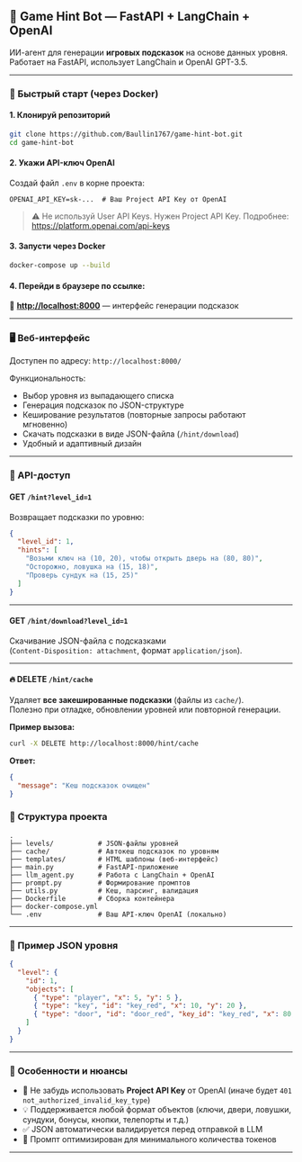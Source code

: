 ## 🧠 Game Hint Bot — FastAPI + LangChain + OpenAI

ИИ-агент для генерации **игровых подсказок** на основе данных уровня.  
Работает на FastAPI, использует LangChain и OpenAI GPT-3.5.

---

### 🚀 Быстрый старт (через Docker)

#### 1. Клонируй репозиторий

```bash
git clone https://github.com/Baullin1767/game-hint-bot.git
cd game-hint-bot
```

#### 2. Укажи API-ключ OpenAI

Создай файл `.env` в корне проекта:

```env
OPENAI_API_KEY=sk-...  # Ваш Project API Key от OpenAI
```

> ⚠️ Не используй User API Keys. Нужен Project API Key. Подробнее: https://platform.openai.com/api-keys

#### 3. Запусти через Docker

```bash
docker-compose up --build
```

#### 4. Перейди в браузере по ссылке:

🔗 **[http://localhost:8000](http://localhost:8000)** — интерфейс генерации подсказок

---

### 🖥️ Веб-интерфейс

Доступен по адресу: `http://localhost:8000/`

Функциональность:
- Выбор уровня из выпадающего списка
- Генерация подсказок по JSON-структуре
- Кеширование результатов (повторные запросы работают мгновенно)
- Скачать подсказки в виде JSON-файла (`/hint/download`)
- Удобный и адаптивный дизайн

---

### 🧪 API-доступ

#### GET `/hint?level_id=1`

Возвращает подсказки по уровню:

```json
{
  "level_id": 1,
  "hints": [
    "Возьми ключ на (10, 20), чтобы открыть дверь на (80, 80)",
    "Осторожно, ловушка на (15, 18)",
    "Проверь сундук на (15, 25)"
  ]
}
```

---

#### GET `/hint/download?level_id=1`

Скачивание JSON-файла с подсказками  
(`Content-Disposition: attachment`, формат `application/json`).

---

#### 🔥 DELETE `/hint/cache`

Удаляет **все закешированные подсказки** (файлы из `cache/`).  
Полезно при отладке, обновлении уровней или повторной генерации.

**Пример вызова:**

```bash
curl -X DELETE http://localhost:8000/hint/cache
```

**Ответ:**

```json
{
  "message": "Кеш подсказок очищен"
}
```

### 📂 Структура проекта

```text
.
├── levels/           # JSON-файлы уровней
├── cache/            # Автокеш подсказок по уровням
├── templates/        # HTML шаблоны (веб-интерфейс)
├── main.py           # FastAPI-приложение
├── llm_agent.py      # Работа с LangChain + OpenAI
├── prompt.py         # Формирование промптов
├── utils.py          # Кеш, парсинг, валидация
├── Dockerfile        # Сборка контейнера
├── docker-compose.yml
└── .env              # Ваш API-ключ OpenAI (локально)
```

---

### 📄 Пример JSON уровня

```json
{
  "level": {
    "id": 1,
    "objects": [
      { "type": "player", "x": 5, "y": 5 },
      { "type": "key", "id": "key_red", "x": 10, "y": 20 },
      { "type": "door", "id": "door_red", "key_id": "key_red", "x": 80, "y": 80 }
    ]
  }
}
```

---

### 📌 Особенности и нюансы

- 🔐 Не забудь использовать **Project API Key** от OpenAI (иначе будет `401 not_authorized_invalid_key_type`)
- 💡 Поддерживается любой формат объектов (ключи, двери, ловушки, сундуки, бонусы, кнопки, телепорты и т.д.)
- ✅ JSON автоматически валидируется перед отправкой в LLM
- 🚀 Промпт оптимизирован для минимального количества токенов

---
